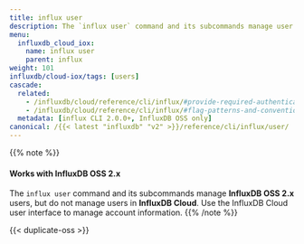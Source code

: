 ```yaml
---
title: influx user
description: The `influx user` command and its subcommands manage user information in InfluxDB OSS.
menu:
  influxdb_cloud_iox:
    name: influx user
    parent: influx
weight: 101
influxdb/cloud-iox/tags: [users]
cascade:
  related:
    - /influxdb/cloud/reference/cli/influx/#provide-required-authentication-credentials, influx CLI—Provide required authentication credentials
    - /influxdb/cloud/reference/cli/influx/#flag-patterns-and-conventions, influx CLI—Flag patterns and conventions
  metadata: [influx CLI 2.0.0+, InfluxDB OSS only]
canonical: /{{< latest "influxdb" "v2" >}}/reference/cli/influx/user/
---
```


{{% note %}}
#### Works with InfluxDB OSS 2.x
The `influx user` command and its subcommands manage **InfluxDB OSS 2.x** users,
but do not manage users in **InfluxDB Cloud**.
Use the InfluxDB Cloud user interface to manage account information.
{{% /note %}}

{{< duplicate-oss >}}
